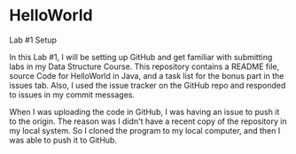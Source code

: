 # HelloWorld
Lab #1 Setup

In this Lab #1, I will be setting up GitHub and get familiar with submitting labs in my Data Structure Course. This repository contains a README file, source Code for HelloWorld in Java, and a task list for the bonus part in the issues tab. Also, I used the issue tracker on the GitHub repo and responded to issues in my commit messages.

When I was uploading the code in GitHub, I was having an issue to push it to the origin. The reason was I didn't have a recent copy of the repository in my local system. So I cloned the program to my local computer, and then I was able to push it to GitHub. 